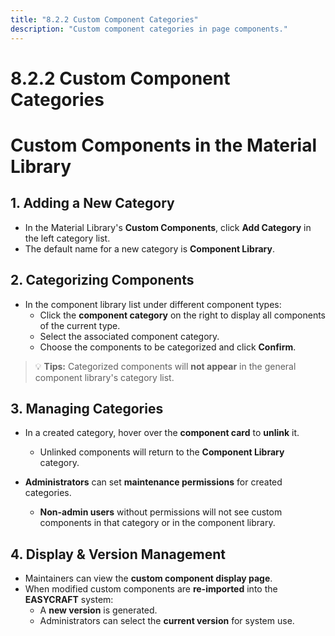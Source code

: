 ```yaml
---
title: "8.2.2 Custom Component Categories"
description: "Custom component categories in page components."
---
```


# 8.2.2 Custom Component Categories

# Custom Components in the Material Library

## 1. Adding a New Category

- In the Material Library's **Custom Components**, click **Add Category** in the left category list.
- The default name for a new category is **Component Library**.

## 2. Categorizing Components

- In the component library list under different component types:
  - Click the **component category** on the right to display all components of the current type.
  - Select the associated component category.
  - Choose the components to be categorized and click **Confirm**.
  
> 💡 **Tips:** Categorized components will **not appear** in the general component library's category list.

## 3. Managing Categories

- In a created category, hover over the **component card** to **unlink** it.
  - Unlinked components will return to the **Component Library** category.

- **Administrators** can set **maintenance permissions** for created categories.
  - **Non-admin users** without permissions will not see custom components in that category or in the component library.

## 4. Display & Version Management

- Maintainers can view the **custom component display page**.
- When modified custom components are **re-imported** into the **EASYCRAFT** system:
  - A **new version** is generated.
  - Administrators can select the **current version** for system use.

